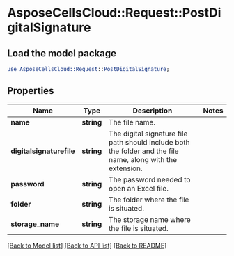# AsposeCellsCloud::Request::PostDigitalSignature 

## Load the model package
```perl
use AsposeCellsCloud::Request::PostDigitalSignature;
```

## Properties
Name | Type | Description | Notes
------------ | ------------- | ------------- | -------------
**name** | **string** | The file name. |
**digitalsignaturefile** | **string** | The digital signature file path should include both the folder and the file name, along with the extension. |
**password** | **string** | The password needed to open an Excel file. |
**folder** | **string** | The folder where the file is situated. |
**storage_name** | **string** | The storage name where the file is situated. |  

[[Back to Model list]](../README.md#documentation-for-requests) [[Back to API list]](../README.md#documentation-for-api-endpoints) [[Back to README]](../README.md)

